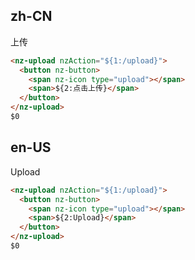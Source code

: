 ## zh-CN

上传

```html
<nz-upload nzAction="${1:/upload}">
  <button nz-button>
    <span nz-icon type="upload"></span>
    <span>${2:点击上传}</span>
  </button>
</nz-upload>
$0
```

## en-US

Upload

```html
<nz-upload nzAction="${1:/upload}">
  <button nz-button>
    <span nz-icon type="upload"></span>
    <span>${2:Upload}</span>
  </button>
</nz-upload>
$0
```
